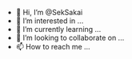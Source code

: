 - 👋 Hi, I’m @SekSakai
- 👀 I’m interested in ...
- 🌱 I’m currently learning ...
- 💞️ I’m looking to collaborate on ...
- 📫 How to reach me ...

<!---
SekSakai/SekSakai is a ✨ special ✨ repository because its `README.md` (this file) appears on your GitHub profile.
You can click the Preview link to take a look at your changes.
--->
